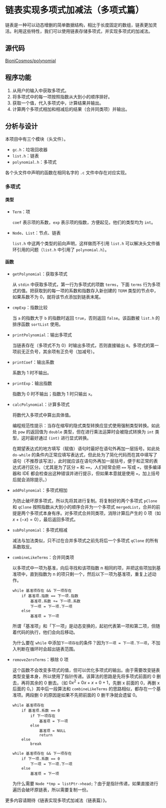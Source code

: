 # 链表实现多项式加减法（多项式篇）

链表是一种可以动态增删的简单数据结构，相比于长度固定的数组，链表更加灵活。利用这些特性，我们可以使用链表存储多项式，并实现多项式的加减法。

<!--more-->

## 源代码

[BioniCosmos/polynomial](https://github.com/BioniCosmos/polynomial)

## 程序功能

1. 从用户的输入中获取多项式。
2. 将多项式中的每一项按照指数从大到小的顺序排好。
3. 获取一个值，代入多项式中，计算结果并输出。
4. 计算两个多项式相加和相减后的结果（合并同类项）并输出。

## 分析与设计

本项目中有三个模块（头文件）。

- `gc.h`：垃圾回收器
- `list.h`：链表
- `polynomial.h`：多项式

各个头文件中声明的函数在相同名字的 `.c` 文件中存在对应实现。

### 多项式

#### 类型

- `Term`：项

  `coef` 表示项的系数，`exp` 表示项的指数，方便起见，他们的类型均为 `int`。

- `Node`、`List`：节点、链表

  `list.h` 中这两个类型的前向声明，这样做而不引用 `list.h` 可以解决头文件循环引用的问题（`list.h` 中引用了 `polynomial.h`）。

#### 函数

- `getPolynomial`：获取多项式

  从 `stdin` 中获取多项式，第一行为多项式的项数 `terms`，下面 `terms` 行为多项式的值。把获取到的每一项的系数和指数存入新创建的 `TERM` 类型的节点中，如果系数不为 0，就将该节点添加到链表末尾。

- `cmpExp`：指数比较

  当 `a` 的指数大于 `b` 的指数时返回 `true`，否则返回 `false`。该函数被 `list.h` 的排序函数 `sortList` 使用。

- `printPolynomial`：输出多项式

  当链表存在（多项式不为 0）时输出多项式，否则直接输出 `0`。多项式的第一项前无正负号，其余项有正负号（加减号）。

- `printCoef`：输出系数

  系数为 1 时不输出。

- `printExp`：输出指数

  指数为 0 时不输出；指数为 1 时只输出 `x`。

- `calcPolynomial`：计算多项式

  将数代入多项式中算出具体值。

  编程规范性提示：当存在缩窄的隐式类型转换应显式使用强制类型转换。如此处 `pow` 的返回值为 `double` 类型，但在进行乘法运算时会被隐式转换为 `int` 类型，这时最好通过 `(int)` 进行显式转换。

  在期望表达式的地方填写（赋值）语句时最好在语句外再加一层括号。如此处 `do-while` 的条件内正常应填写表达式，但此处为了简化代码而在其中填写了语句（不推荐该写法），此时就应该在语句外再加一层括号，便于和正常的表达式进行区分。（尤其是为了区分 `=` 和 `==`，人们经常会把 `==` 写成 `=`，很多编译器和 IDE 都会检查出这种错误并进行提示，但如果本意就是使用 `=`，加上括号后就会消除提示。）

- `addPolynomial`：多项式相加

  为防止破坏原多项式，所以先将其进行复制。将复制好的两个多项式 `pClone` 和 `qClone` 按照指数从大到小的顺序合并为一个多项式 `mergedList`，合并的前提是两个多项式本身有序。对多项式合并同类项，消除计算后产生的 0 项（如 $x+\left(-x\right)=0$），最后返回多项式。

- `subPolynomial`：多项式相减

  减法与加法类似，只不过在合并多项式之前先将后一个多项式 `qClone` 的所有系数取反。

- `combineLikeTerms`：合并同类项

  以多项式中一项为基准，向后寻找和该项指数 n 相同的项，并把这些项加到基准项中，直到指数为 n 的项只剩一个，然后以下一项为基准项，重复上述动作。

  ```
  while 基准项存在 && 下一项存在
      if 基准项.指数 == 下一项.指数
          基准项.系数 += 下一项.系数
          下一项 = 下一项.下一项
      else
          基准项 = 下一项
  ```

  所谓「基准项」和「下一项」是动态变换的，起初代表第一项和第二项，但随着代码的执行，他们会向后移动。

  为什么要在 `while` 中添加`下一项存在`的条件？因为`下一项 = 下一项.下一项`，不加入判断在循环时会超出链表范围。

- `removeZeroTerms`：移除 0 项

  这个函数不会改变多项式的值，但可以优化多项式的输出。由于需要改变链表类型变量本身，所以使用了指针传递。该算法的思路是先将多项式前面的 0 删去，再将其余的 0 删去。（如 $0x^2+0x+x+0+1$，先删 x 前面的 0，再删 x 后面的 0。）其中后一段算法和 `combineLikeTerms` 的思路相似，都存在一个基准项。两段删 0 的原因是如果不先把前面的 0 删干净就会遗留 0。

  ```
  while 基准项存在
      if 基准项.系数 == 0
          if 下一项存在
              基准项 = 下一项
          else
              基准项 = NULL
              return
      else
          break

  while 基准项存在 && 下一项存在
      if 下一项.系数 == 0
          下一项 = 下一项.下一项
      else
          基准项 = 下一项
  ```

  为什么需要 `Node *tmp = listPtr->head;`？由于是指针传递，如果直接进行遍历会破坏原链表，所以需要复制一份。

更多内容请期待《链表实现多项式加减法（链表篇）》。
